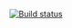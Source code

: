 [![Build status](https://ci.appveyor.com/api/projects/status/iw22t4rajog23f9k/branch/main?svg=true)](https://ci.appveyor.com/project/MuRom222/webcard/branch/main)
